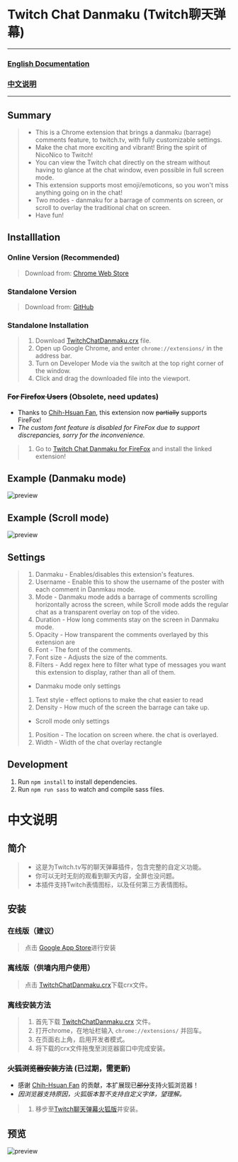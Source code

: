 # Twitch Chat Danmaku (Twitch聊天弹幕)

<hr/>

### [English Documentation](#summary)
### [中文说明](#中文说明-1)

<hr/>

## <span id="summary">Summary</span>

> * This is a Chrome extension that brings a danmaku (barrage) comments feature, to twitch.tv, with fully customizable settings.
> * Make the chat more exciting and vibrant! Bring the spirit of NicoNico to Twitch!
> * You can view the Twitch chat directly on the stream without having to glance at the chat window, even possible in full screen mode.
> * This extension supports most emoji/emoticons, so you won't miss anything going on in the chat!
> * Two modes - danmaku for a barrage of comments on screen, or scroll to overlay the traditional chat on screen.
> * Have fun!

## Installlation

### Online Version (Recommended)
> Download from: [Chrome Web Store](https://chrome.google.com/webstore/detail/twitch-chat-danmaku/koiphfkghjgmncbkcpfnegnbcbomlchg)

### Standalone Version
> Download from: [GitHub](https://github.com/wheatup/TwitchChatDanmaku/raw/master/build/TwitchChatDanmaku.crx)

### Standalone Installation
> 1. Download [TwitchChatDanmaku.crx](https://github.com/wheatup/TwitchChatDanmaku/raw/master/build/TwitchChatDanmaku.crx) file.
> 2. Open up Google Chrome, and enter ```chrome://extensions/``` in the address bar.
> 3. Turn on Developer Mode via the switch at the top right corner of the window.
> 4. Click and drag the downloaded file into the viewport.

### ~~For Firefox Users~~ (Obsolete, need updates)

* Thanks to [Chih-Hsuan Fan](https://github.com/pc035860), this extension now ~~partially~~ supports FireFox!
* *The custom font feature is disabled for FireFox due to support discrepancies, sorry for the inconvenience.*

> 1. Go to [Twitch Chat Danmaku for FireFox](https://addons.mozilla.org/en-US/firefox/addon/twitch-chat-danmaku/) and install the linked extension!


## Example (Danmaku mode)

![preview](https://lh3.googleusercontent.com/eQeZIQNlqrZe_dtKCtNZdv_ZDZoh-vKJ3hPFDI1FmOHyIdQpQDfmZPof8H_1yNvn1803lBj6=w640-h400-e365)

## Example (Scroll mode)
![preview](https://lh3.googleusercontent.com/pw/ABLVV84yGxhbCuEgqPDr56e87p5BXZPz7IIejEsrufBSVsgvQBsRQClXoxU-XHP9RN-BSFIZq38h4k6AVoGprrZettaqPFs_1RbeNNM55N6GKOLS91o74PMoRuy4cXB96de7XuK9L29UXHlF80wzRyGNdTCTEl_IfVBt7WglGXWwuj9FSwTXtCi0e8sDn-2UPt4eQYvGePy1TxlLhPNlSKR-CfYH3ruqD38ojcH9zUiz4SzkxmxyjKUhGDgQ5AQxFFY79x2qdJvIzid6TPGb6vktFV1VFEUPBPQk5p6_571XJbwZE6dvMNcISB45Uvbcn8AmRAwsHVUfKRWEIgDUAzZLyKGqNc6VmahQ3Zec6D7641Qmz_H0w5KCXPNe0fICTsDnkQbyZJMJMZQU_z50YfiS92w-7VGX1IX33RGAS-6kG37PI1EDSUgMoe8Gi4-_GBiRt84xyYUelMLYCmRB6tADgRDY3HXVhxdKJ_wz7_ISwhUDIaBD00mHAKXEUrZcX22_m4af6h-Hpmk3c2TV8aQJM-PdHHm6WSnNNKgHEu1kxSNDHmNiEf-YcgL69ts1XqBeAlzgZeLkRUSQ5lY2nH42CVxGJfE5znkEJJltpDoU9sZIuGWERwFdfWE9ZfIJlp6pNSIjdPmtzFkyhK9L_K5wazPZPpQpnmdYqxWIk2iaTVWQ-aGg0XyEHxY6yc76wK0lAxphQhEnh49Lj0kQN0u1CiQRRvuTo9CRnUX9JXWxPT9jQAFSlgEp5kMoMsJhkRsohKbEB42vfHiQUnj5xq2ASAPEvZj1Ff7ZEHiDF-K9xtuQu51ejemWWWM6JekvH-Pp7D_ZII99yPYbifLUcVrydKveMiH2hFjbZ8lraitnLfm1lbt5AjIitk7MGxkY0DfIEu28_YxNjQ1uKOKUdYNAHCbELqQEw7NomhFTXolkXnRxMbMdutUaFIzGoy2CaPGFuCW6fVyTly1IQ0l2dHOMIrAztWrJNsw0MHE=w1623-h911-s-no-gm)
## Settings 
> 1. Danmaku - Enables/disables this extension's features.
> 2. Username - Enable this to show the username of the poster with each comment in Danmkau mode.
> 3. Mode - Danmaku mode adds a barrage of comments scrolling horizontally across the screen, while Scroll mode adds the regular chat as a transparent overlay on top of the video.
> 4. Duration - How long comments stay on the screen in Danmaku mode.
> 5. Opacity - How transparent the comments overlayed by this extension are
> 6. Font - The font of the comments.
> 7. Font size - Adjusts the size of the comments.
> 8. Filters - Add regex here to filter what type of messages you want this extension to display, rather than all of them.
> * Danmaku mode only settings
> 1. Text style - effect options to make the chat easier to read
> 2. Density - How much of the screen the barrage can take up.
> * Scroll mode only settings
> 1. Position - The location on screen where. the chat is overlayed.
> 2. Width - Width of the chat overlay rectangle
## Development

1. Run ```npm install``` to install dependencies.
2. Run ```npm run sass``` to watch and compile sass files.

# <span id="中文说明-1">中文说明</span>

## 简介

> * 这是为Twitch.tv写的聊天弹幕插件，包含完整的自定义功能。
> * 你可以无时无刻的观看到聊天内容，全屏也没问题。
> * 本插件支持Twitch表情图标，以及任何第三方表情图标。

## 安装

### 在线版（建议）
> 点击 [Google App Store](https://chrome.google.com/webstore/detail/twitch-chat-danmaku/koiphfkghjgmncbkcpfnegnbcbomlchg)进行安装

### 离线版（供墙内用户使用）
> 点击 [TwitchChatDanmaku.crx](https://github.com/wheatup/TwitchChatDanmaku/raw/master/build/TwitchChatDanmaku.crx)下载crx文件。

### 离线安装方法
> 1. 首先下载 [TwitchChatDanmaku.crx](https://github.com/wheatup/TwitchChatDanmaku/raw/master/build/TwitchChatDanmaku.crx) 文件。
> 2. 打开chrome，在地址栏输入 ```chrome://extensions/``` 并回车。
> 3. 在页面右上角，启用开发者模式。
> 4. 将下载的crx文件拖曳至浏览器窗口中完成安装。

### ~~火狐浏览器安装方法~~ (已过期，需更新)

* 感谢 [Chih-Hsuan Fan](https://github.com/pc035860) 的贡献，本扩展现已~~部分~~支持火狐浏览器！
* *因浏览器支持原因，火狐版本暂不支持自定义字体，望理解。*

> 1. 移步至[Twitch聊天弹幕火狐版](https://addons.mozilla.org/en-US/firefox/addon/twitch-chat-danmaku/)并安装。

## 预览

![preview](https://lh3.googleusercontent.com/eQeZIQNlqrZe_dtKCtNZdv_ZDZoh-vKJ3hPFDI1FmOHyIdQpQDfmZPof8H_1yNvn1803lBj6=w640-h400-e365)
